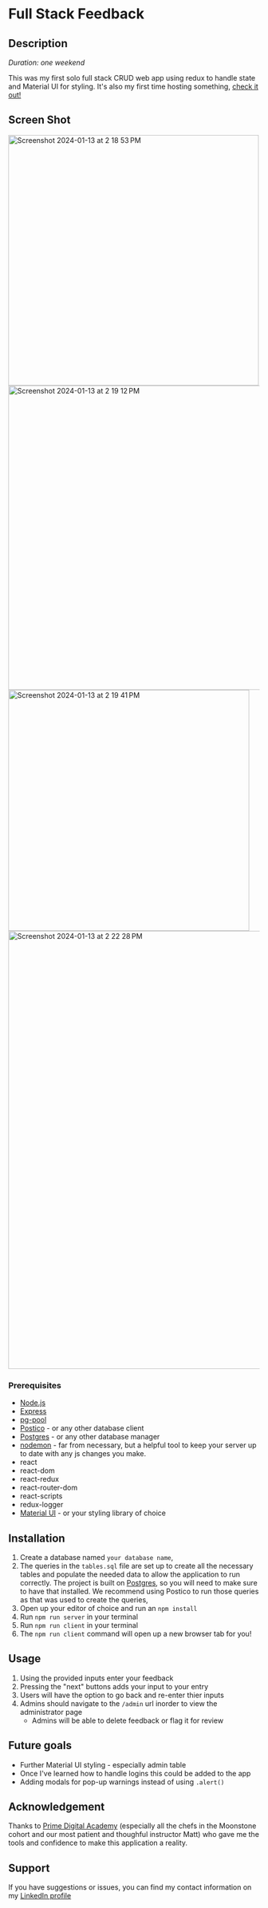 # Full Stack Feedback

## Description

_Duration: one weekend_

This was my first solo full stack CRUD web app using redux to handle state and Material UI for styling. It's also my first time hosting something, [check it out!](https://lit-ridge-30420-4b7e6abf41cc.herokuapp.com/#/)

## Screen Shot

<img width="502" alt="Screenshot 2024-01-13 at 2 18 53 PM" src="https://github.com/jamesdtwoods/weekend-redux-feedback-loop/assets/142618619/b5d74f92-7a91-4be0-911e-eb70c1662af6">
<img width="610" alt="Screenshot 2024-01-13 at 2 19 12 PM" src="https://github.com/jamesdtwoods/weekend-redux-feedback-loop/assets/142618619/c6f90d21-8aa2-4555-b4f3-0a0333a303e6">
<img width="483" alt="Screenshot 2024-01-13 at 2 19 41 PM" src="https://github.com/jamesdtwoods/weekend-redux-feedback-loop/assets/142618619/e93de634-70eb-44b5-a378-d83f929cb091">
<img width="878" alt="Screenshot 2024-01-13 at 2 22 28 PM" src="https://github.com/jamesdtwoods/weekend-redux-feedback-loop/assets/142618619/617adf10-2850-417f-bd2c-383d9abeee2f">

### Prerequisites

- [Node.js](https://nodejs.org/en/)
- [Express](https://expressjs.com/)
- [pg-pool](https://www.npmjs.com/package/pg-pool)
- [Postico](https://eggerapps.at/postico/v1.php) - or any other database client
- [Postgres](https://www.postgresql.org/) - or any other database manager
- [nodemon](https://www.npmjs.com/package/nodemon) - far from necessary, but a helpful tool to keep your server up to date with any js changes you make.
- react 
- react-dom
- react-redux
- react-router-dom
- react-scripts
- redux-logger
- [Material UI](https://mui.com/material-ui/getting-started/) - or your styling library of choice


## Installation

1. Create a database named `your database name`,
2. The queries in the `tables.sql` file are set up to create all the necessary tables and populate the needed data to allow the application to run correctly. The project is built on [Postgres](https://www.postgresql.org/download/), so you will need to make sure to have that installed. We recommend using Postico to run those queries as that was used to create the queries, 
3. Open up your editor of choice and run an `npm install`
4. Run `npm run server` in your terminal
5. Run `npm run client` in your terminal
6. The `npm run client` command will open up a new browser tab for you!

## Usage

1. Using the provided inputs enter your feedback 
2. Pressing the "next" buttons adds your input to your entry
3. Users will have the option to go back and re-enter thier inputs
4. Admins should navigate to the `/admin` url inorder to view the administrator page
    - Admins will be able to delete feedback or flag it for review

## Future goals
* Further Material UI styling - especially admin table
* Once I've learned how to handle logins this could be added to the app 
* Adding modals for pop-up warnings instead of using `.alert()`

## Acknowledgement
Thanks to [Prime Digital Academy](www.primeacademy.io) (especially all the chefs in the Moonstone cohort and our most patient and thoughful instructor Matt) who gave me the tools and confidence to make this application a reality.

## Support
If you have suggestions or issues, you can find my contact information on my [LinkedIn profile](https://www.linkedin.com/in/james-d-t-woods/)

